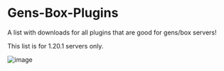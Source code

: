 # Gens-Box-Plugins
A list with downloads for all plugins that are good for gens/box servers!

This list is for 1.20.1 servers only.



![image](https://github.com/Wroserer/Gens-Box-Plugins/assets/127453222/647a3dfc-ba0c-4cfd-923b-5a4bc21b2ffd)
